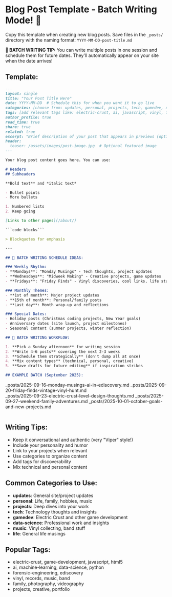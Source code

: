 # Blog Post Template - Batch Writing Mode! 📝

Copy this template when creating new blog posts. Save files in the `_posts/` directory with the naming format: `YYYY-MM-DD-post-title.md`

**🎯 BATCH WRITING TIP:** You can write multiple posts in one session and schedule them for future dates. They'll automatically appear on your site when the date arrives!

## Template:

```markdown
---
layout: single
title: "Your Post Title Here"
date: YYYY-MM-DD  # Schedule this for when you want it to go live
categories: [choose from: updates, personal, projects, tech, gamedev, data-science, music, life]
tags: [add relevant tags like: electric-crust, ai, javascript, vinyl, family, etc.]
author_profile: true
read_time: true
share: true
related: true
excerpt: "Brief description of your post that appears in previews (optional but recommended)"
header:
  teaser: /assets/images/post-image.jpg  # Optional featured image
---

Your blog post content goes here. You can use:

# Headers
## Subheaders

**Bold text** and *italic text*

- Bullet points
- More bullets

1. Numbered lists
2. Keep going

[Links to other pages](/about/)

```code blocks```

> Blockquotes for emphasis

---

## 📅 BATCH WRITING SCHEDULE IDEAS:

### Weekly Rhythm:
- **Mondays**: "Monday Musings" - Tech thoughts, project updates
- **Wednesdays**: "Midweek Making" - Creative projects, game updates  
- **Fridays**: "Friday Finds" - Vinyl discoveries, cool links, life stuff

### Monthly Themes:
- **1st of month**: Major project updates
- **15th of month**: Personal/family posts
- **Last day**: Month wrap-up and reflections

### Special Dates:
- Holiday posts (Christmas coding projects, New Year goals)
- Anniversary dates (site launch, project milestones)
- Seasonal content (summer projects, winter reflection)

## 🚀 BATCH WRITING WORKFLOW:

1. **Pick a Sunday afternoon** for writing session
2. **Write 4-6 posts** covering the next 2-3 weeks
3. **Schedule them strategically** (don't dump all at once)
4. **Mix content types** (technical, personal, creative)
5. **Save drafts for future editing** if inspiration strikes

## EXAMPLE BATCH (September 2025):
```
_posts/2025-09-16-monday-musings-ai-in-ediscovery.md
_posts/2025-09-20-friday-finds-vintage-vinyl-hunt.md  
_posts/2025-09-23-electric-crust-level-design-thoughts.md
_posts/2025-09-27-weekend-family-adventures.md
_posts/2025-10-01-october-goals-and-new-projects.md
```
```

## Writing Tips:

- Keep it conversational and authentic (very "Viper" style!)
- Include your personality and humor
- Link to your projects when relevant
- Use categories to organize content
- Add tags for discoverability
- Mix technical and personal content

## Common Categories to Use:
- **updates**: General site/project updates
- **personal**: Life, family, hobbies, music
- **projects**: Deep dives into your work
- **tech**: Technology thoughts and insights
- **gamedev**: Electric Crust and other game development
- **data-science**: Professional work and insights
- **music**: Vinyl collecting, band stuff
- **life**: General life musings

## Popular Tags:
- electric-crust, game-development, javascript, html5
- ai, machine-learning, data-science, python
- forensic-engineering, ediscovery
- vinyl, records, music, band
- family, photography, videography
- projects, creative, portfolio
